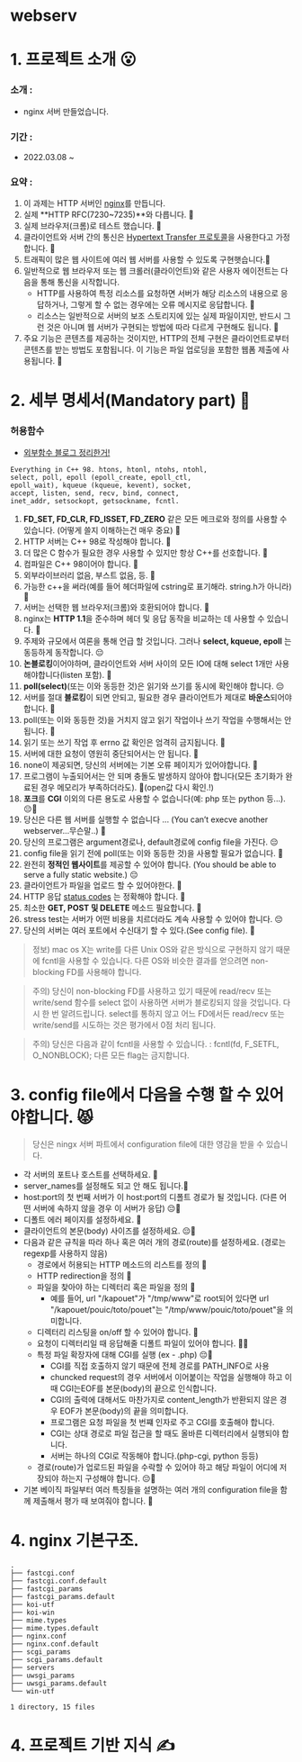 # webserv
# 1. 프로젝트 소개 😮
### 소개 :
* nginx 서버 만들었습니다.

### 기간 :
* 2022.03.08 ~ 

### 요약 :
1. 이 과제는 HTTP 서버인 [nginx](https://whatisthenext.tistory.com/123)를 만듭니다.
2. 실제 **HTTP RFC(7230~7235)**와 다릅니다. 🚛
3. 실제 브라우저(크롬)로 테스트 했습니다. 🚛
4. 클라이언트와 서버 간의 통신은 [Hypertext Transfer 프로토콜](https://docs.oracle.com/cd/E19857-01/817-7510/agaphttp.html)을 사용한다고 가정합니다. 🚛
5. 트래픽이 많은 웹 사이트에 여러 웹 서버를 사용할 수 있도록 구현햇습니다.👹
6. 일반적으로 웹 브라우저 또는 웹 크롤러(클라이언트)와 같은 사용자 에이전트는 다음을 통해 통신을 시작합니다.
	* HTTP를 사용하여 특정 리소스를 요청하면 서버가 해당 리소스의 내용으로 응답하거나, 그렇게 할 수 없는 경우에는 오류 메시지로 응답합니다. 🚛
	* 리소스는 일반적으로 서버의 보조 스토리지에 있는 실제 파일이지만, 반드시 그런 것은 아니며 웹 서버가 구현되는 방법에 따라 다르게 구현해도 됩니다. 🚛
7. 주요 기능은 콘텐츠를 제공하는 것이지만, HTTP의 전체 구현은 클라이언트로부터 콘텐츠를 받는 방법도 포함됩니다. 이 기능은 파일 업로딩을 포함한 웹폼 제출에 사용됩니다. 👹

# 2. 세부 명세서(Mandatory part) 🐹
### 허용함수

* [외부함수 블로그 정리한거!](https://velog.io/@hey-chocopie/webserve-%EC%99%B8%EB%B6%80%ED%97%88%EC%9A%A9%ED%95%A8%EC%88%98)

```
Everything in C++ 98. htons, htonl, ntohs, ntohl,
select, poll, epoll (epoll_create, epoll_ctl,
epoll_wait), kqueue (kqueue, kevent), socket,
accept, listen, send, recv, bind, connect,
inet_addr, setsockopt, getsockname, fcntl.
```

1. **FD_SET, FD_CLR, FD_ISSET, FD_ZERO** 같은 모든 메크로와 정의를 사용할 수 있습니다. (어떻게 쓸지 이해하는건 매우 중요) 🚛
2. HTTP 서버는 C++ 98로 작성해야 합니다. 👹
3. 더 많은 C 함수가 필요한 경우 사용할 수 있지만 항상 C++를 선호합니다. 🚛
4. 컴파일은 C++ 98이어야 합니다. 🚛
5. 외부라이브러리 없음, 부스트 없음, 등. 🚛
6. 가능한 c++을 써라(예를 들어 헤더파일에 cstring로 표기해라. string.h가 아니라) 👹
7. 서버는 선택한 웹 브라우저(크롬)와 호환되어야 합니다. 🚛
8. nginx는 **HTTP 1.1**을 준수하며 헤더 및 응답 동작을 비교하는 데 사용할 수 있습니다. 🚛
9. 주제와 규모에서 여론을 통해 언급 할 것입니다. 그러나 **select, kqueue, epoll** 는 동등하게 동작합니다. 😔
10. **논블로킹**이어야하며, 클라이언트와 서버 사이의 모든 IO에 대해 select 1개만 사용해야합니다(listen 포함). 🚛
11. **poll(select)**(또는 이와 동등한 것)은 읽기와 쓰기를 동시에 확인해야 합니다. 😔 
12. 서버를 절대 **블로킹**이 되면 안되고, 필요한 경우 클라이언트가 제대로 **바운스**되어야 합니다. 🚛
13. poll(또는 이와 동등한 것)을 거치지 않고 읽기 작업이나 쓰기 작업을 수행해서는 안 됩니다. 🚛
14. 읽기 또는 쓰기 작업 후 errno 값 확인은 엄격히 금지됩니다. 🚛
15. 서버에 대한 요청이 영원히 중단되어서는 안 됩니다. 🚛
16. none이 제공되면, 당신의 서버에는 기본 오류 페이지가 있어야합니다. 👹
17. 프로그램이 누출되어서는 안 되며 충돌도 발생하지 않아야 합니다(모든 초기화가 완료된 경우 메모리가 부족하더라도). 👹(open값 다시 확인.!)
18. **포크**를 **CGI** 이외의 다른 용도로 사용할 수 없습니다(예: php 또는 python 등...). 😔👹
19. 당신은 다른 웹 서버를 실행할 수 없습니다 ... (You can’t execve another webserver...무슨말..) 🚛
20. 당신의 프로그램은 argument경로나, default경로에 config file을 가진다. 😔
21. config file을 읽기 전에 poll(또는 이와 동등한 것)을 사용할 필요가 없습니다. 🚛
22. 완전히 **정적인 웹사이트**를 제공할 수 있어야 합니다. (You should be able to serve a fully static website.) 😔
23. 클라이언트가 파일을 업로드 할 수 있어야한다. 👹
24. HTTP 응답 [status codes](https://ko.wikipedia.org/wiki/HTTP_%EC%83%81%ED%83%9C_%EC%BD%94%EB%93%9C) 는 정확해야 합니다. 👹
25. 최소한 **GET, POST 및 DELETE** 메소드 필요합니다. 🚛
26. stress test는 서버가 어떤 비용을 치르더라도 계속 사용할 수 있어야 합니다. 😔
27. 당신의 서버는 여러 포트에서 수신대기 할 수 있다.(See config file). 🚛

>정보) mac os X는 write를 다른 Unix OS와 같은 방식으로  구현하지 않기 때문에 fcntl을 사용할 수 있습니다. 다른 OS와 비슷한 결과를 얻으려면 non-blocking FD를 사용해야 합니다. 

>주의) 당신이 non-blocking FD를 사용하고 있기 때문에 read/recv 또는 write/send 함수를 select 없이 사용하면 서버가 블로킹되지 않을 것입니다. 다시 한 번 알려드립니다. select를 통하지 않고 어느 FD에서든 read/recv 또는 write/send를 시도하는 것은 평가에서 0점 처리 됩니다.

>주의) 당신은 다음과 같이 fcntl을 사용할 수 있습니다. : fcntl(fd, F_SETFL, O_NONBLOCK);
	다른 모든 flag는 금지합니다.

# 3. config file에서 다음을 수행 할 수 있어야합니다. 😾
>당신은 ningx 서버 파트에서 configuration file에 대한 영감을 받을 수 있습니다. 

* 각 서버의 포트나 호스트를 선택하세요. 🚛
* server_names를 설정해도 되고 안 해도 됩니다.🚛
* host:port의 첫 번째 서버가 이 host:port의 디폴트 경로가 될 것입니다. (다른 어떤 서버에 속하지 않을 경우 이 서버가 응답) 😔👹
* 디폴트 에러 페이지를 설정하세요. 🚛
* 클라이언트의 본문(body) 사이즈를 설정하세요. 😔👹
* 다음과 같은 규칙을 따라 하나 혹은 여러 개의 경로(route)를 설정하세요. (경로는 regexp를 사용하지 않음)
	* 경로에서 허용되는 HTTP 메소드의 리스트를 정의 🚛
	* HTTP redirection을 정의 🚛
	* 파일을 찾아야 하는 디렉터리 혹은 파일을 정의 🚛
		* 예를 들어, url "/kapouet"가 "/tmp/www"로 root되어 있다면 url "/kapouet/pouic/toto/pouet"는 "/tmp/www/pouic/toto/pouet"을 의미합니다.
	* 디렉터리 리스팅을 on/off 할 수 있어야 합니다. 🚛
	* 요청이 디렉터리일 때 응답해줄 디폴트 파일이 있어야 합니다. 🚛😔
	* 특정 파일 확장자에 대해 CGI를 실행 (ex - .php)  😔👹
		* CGI를 직접 호출하지 않기 때문에 전체 경로를 PATH_INFO로 사용
		* chuncked request의 경우 서버에서 이어붙이는 작업을 실행해야 하고 이때 CGI는EOF를 본문(body)의 끝으로 인식합니다.
		* CGI의 출력에 대해서도 마찬가지로 content_length가 반환되지 않은 경우 EOF가 본문(body)의 끝을 의미합니다.
		* 프로그램은 요청 파일을 첫 번쨰 인자로 주고 CGI를 호출해야 합니다.
		* CGI는 상대 경로로 파일 접근을 할 때도 올바른 디렉터리에서 실행되야 합니다.
		* 서버는 하나의 CGI로 작동해야 합니다.(php-cgi, python 등등)
	* 경로(route)가 업로드된 파일을 수락할 수 있어야 하고 해당 파일이 어디에 저장되야 하는지 구성해야 합니다. 😔👹
* 기본 베이직 파일부터 여러 특징들을 설명하는 여러 개의 configuration file을 함께 제출해서 평가 때 보여줘야 합니다.  👹

# 4. nginx 기본구조.
```
.
├── fastcgi.conf
├── fastcgi.conf.default
├── fastcgi_params
├── fastcgi_params.default
├── koi-utf
├── koi-win
├── mime.types
├── mime.types.default
├── nginx.conf
├── nginx.conf.default
├── scgi_params
├── scgi_params.default
├── servers
├── uwsgi_params
├── uwsgi_params.default
└── win-utf

1 directory, 15 files
```

# 4. 프로젝트 기반 지식 ✍️

